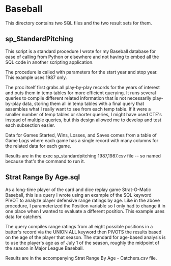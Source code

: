 # Baseball

This directory contains two SQL files and the two result sets for them.

## sp_StandardPitching

This script is a standard procedure I wrote for my Baseball database for ease of calling 
from Python or elsewhere and not having to embed all the SQL code in another scripting application.

The procedure is called with parameters for the start year and stop year.  This example uses 1987 only.

The proc itself first grabs all play-by-play records for the years of interest and puts them in 
temp tables for more efficient querying.  It runs several queries to compile different related 
information that is not necessarily play-by-play data, storing them all in temp tables with a
final query that assembles what I really want to see from each temp table.  If it were a smaller
number of temp tables or shorter queries, I might have used CTE's instead of multiple queries, but 
this design allowed me to develop and test each subsection easier.

Data for Games Started, Wins, Losses, and Saves comes from a table of Game Logs where each game has a single
record with many columns for the related data for each game.

Results are in the exec sp_standardpitching 1987,1987.csv file -- so named because that's the command to run it.

## Strat Range By Age.sql

As a long-time player of the card and dice replay game Strat-O-Matic Baseball, this is a query I wrote using
an example of the SQL keyword PIVOT to analyze player defensive range ratings by age.  Like in the above procedure,
I parameterized the Position variable so I only had to change it in one place when I wanted to evaluate a different
position.  This example uses data for catchers.

The query compiles range ratings from all eight possible positions in a batter's record via the UNION ALL keyword
then PIVOTS the results based on the age of the player that season.  The standard for age-based analysis is to use
the player's age as of July 1 of the season, roughly the midpoint of the season in Major League Baseball.

Results are in the accompanying Strat Range By Age - Catchers.csv file.
